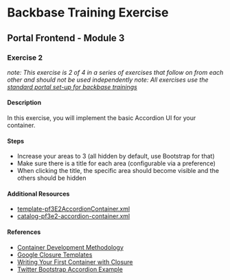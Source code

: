 # Backbase Training Exercise

## Portal Frontend - Module 3

### Exercise 2

_note: This exercise is 2 of 4 in a series of exercises that follow on from each other and should not be used independently_
_note: All exercises use the [standard portal set-up for backbase trainings](https://my.backbase.com/resources/how-to-guides/getting-your-first-launchpad-based-portal-set-up/)_

#### Description

In this exercise, you will implement the basic Accordion UI for your container.

#### Steps

 - Increase your areas to 3 (all hidden by default, use Bootstrap for that)
 - Make sure there is a title for each area (configurable via a preference)
 - When clicking the title, the specific area should become visible and the others should be hidden

#### Additional Resources

 - [template-pf3E2AccordionContainer.xml](template-pf3E2AccordionContainer.xml)
 - [catalog-pf3e2-accordion-container.xml](catalog-pf3e2-accordion-container.xml)

#### References

 - [Container Development Methodology](https://my.backbase.com/resources/documentation/portal/5.5.1.0/devd_comp_cont.html)
 - [Google Closure Templates](https://my.backbase.com/resources/documentation/portal/5.5.1.0/devd_comp_cont_soyt.html)
 - [Writing Your First Container with Closure](https://my.backbase.com/resources/how-to-guides/writing-your-first-container-with-closure)
 - [Twitter Bootstrap Accordion Example](http://getbootstrap.com/javascript/#collapse-example-accordion)

